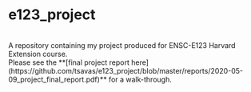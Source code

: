 # e123_project  
<br>
A repository containing my project produced for ENSC-E123 Harvard Extension course.<br>
Please see the **[final project report here](https://github.com/tsavas/e123_project/blob/master/reports/2020-05-09_project_final_report.pdf)** for a walk-through.<br>
